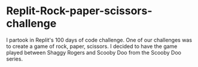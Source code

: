 # Replit-Rock-paper-scissors-challenge
I partook in Replit's 100 days of code challenge. One of our challenges was to create a game of rock, paper, scissors. I decided to have the game played between Shaggy Rogers and Scooby Doo from the Scooby Doo series.
